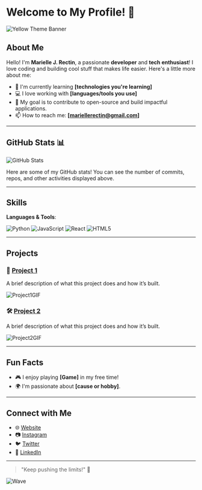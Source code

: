 # Welcome to My Profile! 👋

![Yellow Theme Banner](![iNkrgjATd2mu](https://github.com/user-attachments/assets/c5342e1c-dcfc-46d3-8e8c-4ce159fe2ee5)
)  <!-- Optional: add an animated banner -->

## About Me
Hello! I'm **Marielle J. Rectin**, a passionate **developer** and **tech enthusiast**! I love coding and building cool stuff that makes life easier. Here's a little more about me:

- 🌱 I'm currently learning **[technologies you're learning]**
- 💻 I love working with **[languages/tools you use]**
- 🎯 My goal is to contribute to open-source and build impactful applications.
- 📫 How to reach me: **[mariellerectin@gmail.com]**

---

## GitHub Stats 📊

![GitHub Stats](https://github-readme-stats.vercel.app/api?username=onlymarkive&show_icons=true&hide_title=true&count_private=true&hide=prs&theme=radical)  
<!-- Replace [YourGitHubUsername] with your actual GitHub username -->

Here are some of my GitHub stats! You can see the number of commits, repos, and other activities displayed above.

---

## Skills

**Languages & Tools**:

![Python](https://img.shields.io/badge/Python-%233776AB.svg?style=flat-square&logo=python&logoColor=white)
![JavaScript](https://img.shields.io/badge/JavaScript-%23F7DF1E.svg?style=flat-square&logo=javascript&logoColor=black)
![React](https://img.shields.io/badge/React-%2300D1F2.svg?style=flat-square&logo=react&logoColor=black)
![HTML5](https://img.shields.io/badge/HTML5-%23E34F26.svg?style=flat-square&logo=html5&logoColor=white)

---

## Projects

### 🚀 [Project 1](#)
A brief description of what this project does and how it’s built.

![Project1GIF](https://your-image-link.com/project1.gif) <!-- Add an animated GIF showing the project in action -->

### 🛠️ [Project 2](#)
A brief description of what this project does and how it’s built.

![Project2GIF](https://your-image-link.com/project2.gif) <!-- Another animated GIF for your second project -->

---

## Fun Facts

- 🎮 I enjoy playing **[Game]** in my free time!
- 🌍 I'm passionate about **[cause or hobby]**.

---

## Connect with Me

- 🌐 [Website](#)
- 📷 [Instagram](#)
- 🐦 [Twitter](#)
- 💼 [LinkedIn](#)

---

> "Keep pushing the limits!" 🚀

<!-- Example of a fun, animated badge -->
![Wave](https://img.shields.io/badge/Waving-Hello-%23FFD700?style=for-the-badge&logo=wave&logoColor=black)

